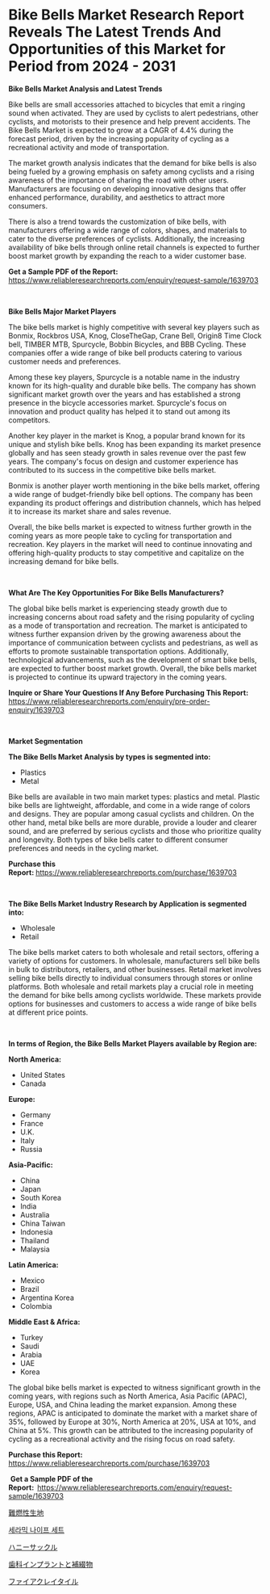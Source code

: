 <p><h1>Bike Bells Market Research Report Reveals The Latest Trends And Opportunities of this Market for Period from 2024 - 2031</h1></p><p><strong>Bike Bells Market Analysis and Latest Trends</strong></p>
<p><p>Bike bells are small accessories attached to bicycles that emit a ringing sound when activated. They are used by cyclists to alert pedestrians, other cyclists, and motorists to their presence and help prevent accidents. The Bike Bells Market is expected to grow at a CAGR of 4.4% during the forecast period, driven by the increasing popularity of cycling as a recreational activity and mode of transportation. </p><p>The market growth analysis indicates that the demand for bike bells is also being fueled by a growing emphasis on safety among cyclists and a rising awareness of the importance of sharing the road with other users. Manufacturers are focusing on developing innovative designs that offer enhanced performance, durability, and aesthetics to attract more consumers. </p><p>There is also a trend towards the customization of bike bells, with manufacturers offering a wide range of colors, shapes, and materials to cater to the diverse preferences of cyclists. Additionally, the increasing availability of bike bells through online retail channels is expected to further boost market growth by expanding the reach to a wider customer base.</p></p>
<p><strong>Get a Sample PDF of the Report:&nbsp;</strong> <a href="https://www.reliableresearchreports.com/enquiry/request-sample/1639703">https://www.reliableresearchreports.com/enquiry/request-sample/1639703</a></p>
<p>&nbsp;</p>
<p><strong>Bike Bells Major Market Players</strong></p>
<p><p>The bike bells market is highly competitive with several key players such as Bonmix, Rockbros USA, Knog, CloseTheGap, Crane Bell, Origin8 Time Clock bell, TIMBER MTB, Spurcycle, Bobbin Bicycles, and BBB Cycling. These companies offer a wide range of bike bell products catering to various customer needs and preferences.</p><p>Among these key players, Spurcycle is a notable name in the industry known for its high-quality and durable bike bells. The company has shown significant market growth over the years and has established a strong presence in the bicycle accessories market. Spurcycle's focus on innovation and product quality has helped it to stand out among its competitors.</p><p>Another key player in the market is Knog, a popular brand known for its unique and stylish bike bells. Knog has been expanding its market presence globally and has seen steady growth in sales revenue over the past few years. The company's focus on design and customer experience has contributed to its success in the competitive bike bells market.</p><p>Bonmix is another player worth mentioning in the bike bells market, offering a wide range of budget-friendly bike bell options. The company has been expanding its product offerings and distribution channels, which has helped it to increase its market share and sales revenue.</p><p>Overall, the bike bells market is expected to witness further growth in the coming years as more people take to cycling for transportation and recreation. Key players in the market will need to continue innovating and offering high-quality products to stay competitive and capitalize on the increasing demand for bike bells.</p></p>
<p>&nbsp;</p>
<p><strong>What Are The Key Opportunities For Bike Bells Manufacturers?</strong></p>
<p><p>The global bike bells market is experiencing steady growth due to increasing concerns about road safety and the rising popularity of cycling as a mode of transportation and recreation. The market is anticipated to witness further expansion driven by the growing awareness about the importance of communication between cyclists and pedestrians, as well as efforts to promote sustainable transportation options. Additionally, technological advancements, such as the development of smart bike bells, are expected to further boost market growth. Overall, the bike bells market is projected to continue its upward trajectory in the coming years.</p></p>
<p><strong>Inquire or Share Your Questions If Any Before Purchasing This Report:</strong> <a href="https://www.reliableresearchreports.com/enquiry/pre-order-enquiry/1639703">https://www.reliableresearchreports.com/enquiry/pre-order-enquiry/1639703</a></p>
<p>&nbsp;</p>
<p><strong>Market Segmentation</strong></p>
<p><strong>The Bike Bells Market Analysis by types is segmented into:</strong></p>
<p><ul><li>Plastics</li><li>Metal</li></ul></p>
<p><p>Bike bells are available in two main market types: plastics and metal. Plastic bike bells are lightweight, affordable, and come in a wide range of colors and designs. They are popular among casual cyclists and children. On the other hand, metal bike bells are more durable, provide a louder and clearer sound, and are preferred by serious cyclists and those who prioritize quality and longevity. Both types of bike bells cater to different consumer preferences and needs in the cycling market.</p></p>
<p><strong>Purchase this Report:&nbsp;</strong><a href="https://www.reliableresearchreports.com/purchase/1639703">https://www.reliableresearchreports.com/purchase/1639703</a></p>
<p>&nbsp;</p>
<p><strong>The Bike Bells Market Industry Research by Application is segmented into:</strong></p>
<p><ul><li>Wholesale</li><li>Retail</li></ul></p>
<p><p>The bike bells market caters to both wholesale and retail sectors, offering a variety of options for customers. In wholesale, manufacturers sell bike bells in bulk to distributors, retailers, and other businesses. Retail market involves selling bike bells directly to individual consumers through stores or online platforms. Both wholesale and retail markets play a crucial role in meeting the demand for bike bells among cyclists worldwide. These markets provide options for businesses and customers to access a wide range of bike bells at different price points.</p></p>
<p>&nbsp;</p>
<p><strong>In terms of Region, the Bike Bells Market Players available by Region are:</strong></p>
<p>
    <p> <strong> North America: </strong>
        <ul>
            <li>United States</li>
            <li>Canada</li>
        </ul>
        </p> 
    <p> <strong> Europe: </strong>
        <ul>
            <li>Germany</li>
            <li>France</li>
            <li>U.K.</li>
            <li>Italy</li>
            <li>Russia</li>
        </ul>
        </p> 
    <p> <strong> Asia-Pacific: </strong>
        <ul>
            <li>China</li>
            <li>Japan</li>
            <li>South Korea</li>
            <li>India</li>
            <li>Australia</li>
            <li>China Taiwan</li>
            <li>Indonesia</li>
            <li>Thailand</li>
            <li>Malaysia</li>
        </ul>
        </p> 
    <p> <strong> Latin America: </strong>
        <ul>
            <li>Mexico</li>
            <li>Brazil</li>
            <li>Argentina Korea</li>
            <li>Colombia</li>
        </ul>
        </p> 
    <p> <strong> Middle East & Africa: </strong>
        <ul>
            <li>Turkey</li>
            <li>Saudi</li>
            <li>Arabia</li>
            <li>UAE</li>
            <li>Korea</li>
        </ul>
    </p>
    </p>
<p><p>The global bike bells market is expected to witness significant growth in the coming years, with regions such as North America, Asia Pacific (APAC), Europe, USA, and China leading the market expansion. Among these regions, APAC is anticipated to dominate the market with a market share of 35%, followed by Europe at 30%, North America at 20%, USA at 10%, and China at 5%. This growth can be attributed to the increasing popularity of cycling as a recreational activity and the rising focus on road safety.</p></p>
<p><strong>Purchase this Report: </strong><a href="https://www.reliableresearchreports.com/purchase/1639703">https://www.reliableresearchreports.com/purchase/1639703</a></p>
<p>&nbsp;<strong>Get a Sample PDF of the Report:&nbsp;&nbsp;</strong><a href="https://www.reliableresearchreports.com/enquiry/request-sample/1639703">https://www.reliableresearchreports.com/enquiry/request-sample/1639703</a></p>
<p><strong></strong></p>
<p><p><a href="https://github.com/JacksonWiza1924/Market-Research-Report-List-1/blob/main/70854045581.md">難燃性生地</a></p><p><a href="https://medium.com/@demarcuskuhlman/%EB%8F%84%EC%9E%90%EA%B8%B0-%EB%82%98%EC%9D%B4%ED%94%84-%EC%84%B8%ED%8A%B8-%EC%8B%9C%EC%9E%A5-%EA%B7%9C%EB%AA%A8-%EB%B0%8F-%EC%8B%9C%EC%9E%A5-%EB%8F%99%ED%96%A5-%EC%A0%84%EC%B2%B4-%EC%82%B0%EC%97%85-%EA%B0%9C%EC%9A%94-2024%EB%85%84%EB%B6%80%ED%84%B0-2031%EB%85%84%EA%B9%8C%EC%A7%80-73c7284ba12a">세라믹 나이프 세트</a></p><p><a href="https://medium.com/@coraltrout1923/%E3%83%8F%E3%83%8B%E3%83%BC%E3%82%B5%E3%83%83%E3%82%AF%E3%83%AB%E3%83%9E%E3%83%BC%E3%82%B1%E3%83%83%E3%83%88%E3%81%AF%E5%B8%82%E5%A0%B4%E3%82%B7%E3%82%A7%E3%82%A2-%E5%B8%82%E5%A0%B4%E3%83%88%E3%83%AC%E3%83%B3%E3%83%89-%E5%B8%82%E5%A0%B4%E3%81%AE%E6%88%90%E9%95%B7%E3%81%AB%E9%96%A2%E3%81%99%E3%82%8B%E6%83%85%E5%A0%B1%E3%82%92%E6%8F%90%E4%BE%9B%E3%81%97%E3%81%BE%E3%81%99-6547607d3581">ハニーサックル</a></p><p><a href="https://medium.com/@zackaryhalvorson2023/%E3%82%A4%E3%83%B3%E3%83%97%E3%83%A9%E3%83%B3%E3%83%88%E3%81%8A%E3%82%88%E3%81%B3%E7%BE%A9%E6%AD%AF%E5%B8%82%E5%A0%B4-%E7%AB%B6%E4%BA%89%E5%88%86%E6%9E%90-%E5%B8%82%E5%A0%B4%E5%8B%95%E5%90%91%E3%81%A82031%E5%B9%B4%E3%81%BE%E3%81%A7%E3%81%AE%E4%BA%88%E6%B8%AC-8bcd8ccb1938">歯科インプラントと補綴物</a></p><p><a href="https://github.com/Calvi3ynJerde867/Market-Research-Report-List-1/blob/main/56426735580.md">ファイアクレイタイル</a></p></p>